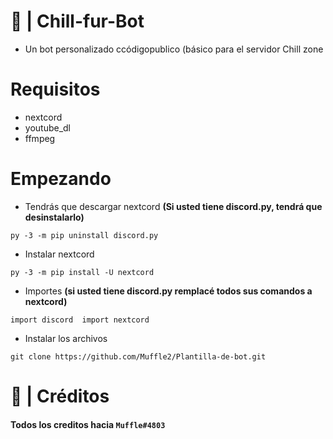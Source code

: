 # 🤖 | Chill-fur-Bot

- Un bot personalizado ccódigopublico (básico para el servidor Chill zone


# Requisitos

- nextcord
- youtube_dl
- ffmpeg

# Empezando

- Tendrás que descargar nextcord **(Si usted tiene discord.py, tendrá que desinstalarlo)**

`py -3 -m pip uninstall discord.py`
- Instalar nextcord

`py -3 -m pip install -U nextcord`
- Importes **(si usted tiene discord.py remplacé todos sus comandos a nextcord)**

`import discord  import nextcord`

- Instalar los archivos

`git clone https://github.com/Muffle2/Plantilla-de-bot.git`

# 🎃 | Créditos

#### Todos los creditos hacia `Muffle#4803`
